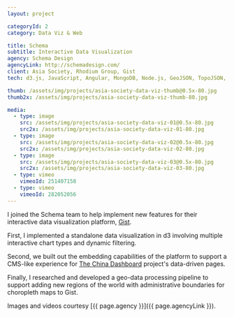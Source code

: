 ```yaml
---
layout: project

categoryId: 2
category: Data Viz & Web

title: Schema
subtitle: Interactive Data Visualization
agency: Schema Design
agencyLink: http://schemadesign.com/
client: Asia Society, Rhodium Group, Gist
tech: d3.js, JavaScript, Angular, MongoDB, Node.js, GeoJSON, TopoJSON, QGIS, OpenStreetMap

thumb: /assets/img/projects/asia-society-data-viz-thumb@0.5x-80.jpg
thumb2x: /assets/img/projects/asia-society-data-viz-thumb-80.jpg

media:
  - type: image
    src: /assets/img/projects/asia-society-data-viz-01@0.5x-80.jpg
    src2x: /assets/img/projects/asia-society-data-viz-01-80.jpg
  - type: image
    src: /assets/img/projects/asia-society-data-viz-02@0.5x-80.jpg
    src2x: /assets/img/projects/asia-society-data-viz-02-80.jpg
  - type: image
    src: /assets/img/projects/asia-society-data-viz-03@0.5x-80.jpg
    src2x: /assets/img/projects/asia-society-data-viz-03-80.jpg
  - type: vimeo
    vimeoId: 251407158
  - type: vimeo
    vimeoId: 282052056
---
```


I joined the Schema team to help implement new features for their interactive data visualization platform, [Gist](https://www.gistapp.com/).

First, I implemented a standalone data visualization in d3 involving multiple interactive chart types and dynamic filtering.

Second, we built out the embedding capabilities of the platform to support a CMS-like experience for [The China Dashboard](https://www.schemadesign.com/work/china-dashboard) project's data-driven pages.

Finally, I researched and developed a geo-data processing pipeline to support adding new regions of the world with administrative boundaries for choropleth maps to Gist.

Images and videos courtesy [{{ page.agency }}]({{ page.agencyLink }}).
